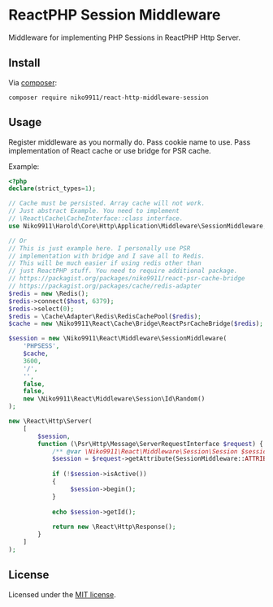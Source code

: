 # ReactPHP Session Middleware
Middleware for implementing PHP Sessions in ReactPHP Http Server.

## Install

Via [composer](http://getcomposer.org):

```shell
composer require niko9911/react-http-middleware-session
```

## Usage

Register middleware as you normally do. 
Pass cookie name to use.
Pass implementation of React cache or use bridge for PSR cache.


Example:
```php
<?php
declare(strict_types=1);

// Cache must be persisted. Array cache will not work.
// Just abstract Example. You need to implement
// \React\Cache\CacheInterface::class interface.
use Niko9911\Harold\Core\Http\Application\Middleware\SessionMiddleware;$cache = new \React\Cache\ArrayCache();

// Or
// This is just example here. I personally use PSR 
// implementation with bridge and I save all to Redis.
// This will be much easier if using redis other than
// just ReactPHP stuff. You need to require additional package.
// https://packagist.org/packages/niko9911/react-psr-cache-bridge
// https://packagist.org/packages/cache/redis-adapter
$redis = new \Redis();
$redis->connect($host, 6379);
$redis->select(0);
$redis = \Cache\Adapter\Redis\RedisCachePool($redis);
$cache = new \Niko9911\React\Cache\Bridge\ReactPsrCacheBridge($redis);

$session = new \Niko9911\React\Middleware\SessionMiddleware(
    'PHPSESS',
    $cache,
    3600,
    '/',
    '',
    false,
    false,
    new \Niko9911\React\Middleware\Session\Id\Random()
);

new \React\Http\Server(
    [
        $session,
        function (\Psr\Http\Message\ServerRequestInterface $request) {
            /** @var \Niko9911\React\Middleware\Session\Session $session */
            $session = $request->getAttribute(SessionMiddleware::ATTRIBUTE_NAME);
            
            if (!$session->isActive())
            {
                 $session->begin();
            }
            
            echo $session->getId();
            
            return new \React\Http\Response();
        }
    ]
);

```

## License

Licensed under the [MIT license](http://opensource.org/licenses/MIT).
